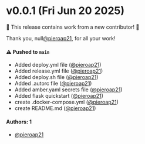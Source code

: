 # v0.0.1 (Fri Jun 20 2025)

:tada: This release contains work from a new contributor! :tada:

Thank you, null[@pieroap21](https://github.com/pieroap21), for all your work!

#### ⚠️ Pushed to `main`

- Added deploy.yml file ([@pieroap21](https://github.com/pieroap21))
- Added release.yml file ([@pieroap21](https://github.com/pieroap21))
- Added deploy.sh file ([@pieroap21](https://github.com/pieroap21))
- Added .autorc file ([@pieroap21](https://github.com/pieroap21))
- Added amber.yaml secrets file ([@pieroap21](https://github.com/pieroap21))
- Added flask quickstart ([@pieroap21](https://github.com/pieroap21))
- create .docker-compose.yml ([@pieroap21](https://github.com/pieroap21))
- create README.md ([@pieroap21](https://github.com/pieroap21))

#### Authors: 1

- [@pieroap21](https://github.com/pieroap21)
